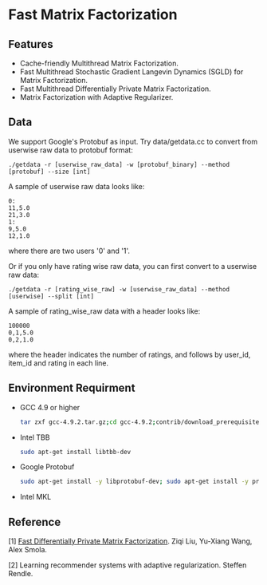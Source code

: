 # Fast Matrix Factorization

## Features
   * Cache-friendly Multithread Matrix Factorization.
   * Fast Multithread Stochastic Gradient Langevin Dynamics (SGLD) for Matrix Factorization.
   * Fast Multithread Differentially Private Matrix Factorization.
   * Matrix Factorization with Adaptive Regularizer.

## Data
We support Google's Protobuf as input. Try data/getdata.cc to convert from userwise raw data to protobuf format:

    ./getdata -r [userwise_raw_data] -w [protobuf_binary] --method [protobuf] --size [int]
  A sample of userwise raw data looks like:

    0:
    11,5.0
    21,3.0
    1:
    9,5.0
    12,1.0

  where there are two users '0' and '1'.

  Or if you only have rating wise raw data, you can first convert to a userwise raw data:

    ./getdata -r [rating_wise_raw] -w [userwise_raw_data] --method [userwise] --split [int]

  A sample of rating_wise_raw data with a header looks like:

    100000
    0,1,5.0
    0,2,1.0
  where the header indicates the number of ratings, and follows by user_id, item_id and rating in each line.

## Environment Requirment
  * GCC 4.9 or higher
    ```bash
    tar zxf gcc-4.9.2.tar.gz;cd gcc-4.9.2;contrib/download_prerequisites;cd ..;mkdir buildc;cd buildc;../gcc-4.9.2/configure --disable-multilib;make -j 32;sudo make install;cd ..;
    ```
  * Intel TBB
    ```bash
    sudo apt-get install libtbb-dev
    ```
  * Google Protobuf
    ```bash
    sudo apt-get install -y libprotobuf-dev; sudo apt-get install -y protobuf-compiler;
    ```
  * Intel MKL


## Reference
[1] [Fast Differentially Private Matrix Factorization](http://arxiv.org/abs/1505.01419). Ziqi Liu, Yu-Xiang Wang, Alex Smola.

[2] Learning recommender systems with adaptive regularization. Steffen Rendle.